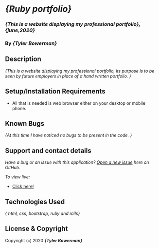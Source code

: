 # _{Ruby portfolio}_

### _{This is a website displaying my professional portfolio}, {june,2020}_

### By _**{Tyler Bowerman}**_

## Description

_{This is a website displaying my professional portfolio, its purpose is to be seen by future employers in place of a hand written portfolio. }_

## Setup/Installation Requirements

* All that is needed is web browser either on your desktop or mobile phone.

## Known Bugs

_{At this time I have noticed no bugs to be present in the code. }_

## Support and contact details

_Have a bug or an issue with this application? [Open a new issue](https://github.com/bowty14/Ruby-portfolio/issues) here on GitHub._

_To view live:_
* [Click here!](https://cryptic-crag-36766.herokuapp.com/homepage)


## Technologies Used

_{ html, css, bootstrap, ruby and rails}_

## License & Copyright

Copyright (c) 2020 **_{Tyler Bowerman}_**
